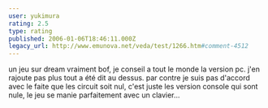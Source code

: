 ```yaml
---
user: yukimura
rating: 2.5
type: rating
published: 2006-01-06T18:46:11.000Z
legacy_url: http://www.emunova.net/veda/test/1266.htm#comment-4512
---
```

un jeu sur dream vraiment bof, je conseil a tout le monde la version pc. j'en rajoute pas plus tout a été dit au dessus.
par contre je suis pas d'accord avec le faite que les circuit soit nul, c'est juste les version console qui sont nule, le jeu se manie parfaitement avec un clavier...